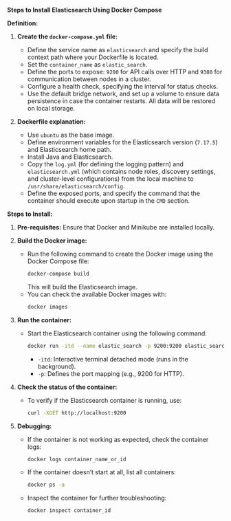 **Steps to Install Elasticsearch Using Docker Compose**

**Definition:**

1. **Create the `docker-compose.yml` file:**
   - Define the service name as `elasticsearch` and specify the build context path where your Dockerfile is located.
   - Set the `container_name` as `elastic_search`.
   - Define the ports to expose: `9200` for API calls over HTTP and `9300` for communication between nodes in a cluster.
   - Configure a health check, specifying the interval for status checks.
   - Use the default bridge network, and set up a volume to ensure data persistence in case the container restarts. All data will be restored on local storage.

2. **Dockerfile explanation:**
   - Use `ubuntu` as the base image.
   - Define environment variables for the Elasticsearch version (`7.17.5`) and Elasticsearch home path.
   - Install Java and Elasticsearch.
   - Copy the `log.yml` (for defining the logging pattern) and `elasticsearch.yml` (which contains node roles, discovery settings, and cluster-level configurations) from the local machine to `/usr/share/elasticsearch/config`.
   - Define the exposed ports, and specify the command that the container should execute upon startup in the `CMD` section.

**Steps to Install:**

1. **Pre-requisites:**
   Ensure that Docker and Minikube are installed locally.

2. **Build the Docker image:**
   - Run the following command to create the Docker image using the Docker Compose file:
     ```bash
     docker-compose build
     ```
     This will build the Elasticsearch image.
   - You can check the available Docker images with:
     ```bash
     docker images
     ```

3. **Run the container:**
   - Start the Elasticsearch container using the following command:
     ```bash
     docker run -itd --name elastic_search -p 9200:9200 elastic_search:v1
     ```
     - `-itd`: Interactive terminal detached mode (runs in the background).
     - `-p`: Defines the port mapping (e.g., 9200 for HTTP).

4. **Check the status of the container:**
   - To verify if the Elasticsearch container is running, use:
     ```bash
     curl -XGET http://localhost:9200
     ```

5. **Debugging:**
   - If the container is not working as expected, check the container logs:
     ```bash
     docker logs container_name_or_id
     ```
   - If the container doesn’t start at all, list all containers:
     ```bash
     docker ps -a
     ```
   - Inspect the container for further troubleshooting:
     ```bash
     docker inspect container_id
     ```
